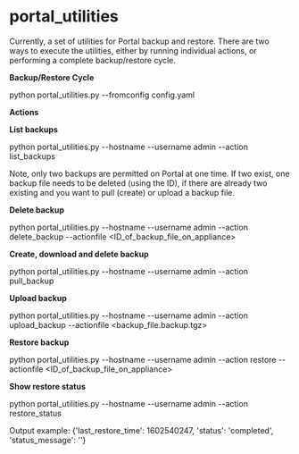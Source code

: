# portal_utilities

Currently, a set of utilities for Portal backup and restore. There are two ways to execute the utilities, either by running individual actions, or performing a complete backup/restore cycle.

<b>Backup/Restore Cycle</b>

python portal_utilities.py --fromconfig config.yaml

<b>Actions</b>

<b>List backups</b>

python portal_utilities.py --hostname <hostname> --username admin --action list_backups

Note, only two backups are permitted on Portal at one time. If two exist, one backup file needs to be deleted (using the ID), if there are already two existing and you want to pull (create) or upload a backup file.

<b>Delete backup</b>

  python portal_utilities.py --hostname <hostname> --username admin --action delete_backup --actionfile <ID_of_backup_file_on_appliance>

<b>Create, download and delete backup</b>

  python portal_utilities.py --hostname <hostname> --username admin --action pull_backup

<b>Upload backup</b>

  python portal_utilities.py --hostname <hostname> --username admin --action upload_backup --actionfile <backup_file.backup.tgz>

<b>Restore backup</b>

  python portal_utilities.py --hostname <hostname> --username admin --action restore --actionfile <ID_of_backup_file_on_appliance>

<b>Show restore status</b>
  
  python portal_utilities.py --hostname <hostname> --username admin --action restore_status

  Output example:
   {'last_restore_time': 1602540247, 'status': 'completed', 'status_message': ''}
